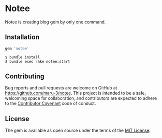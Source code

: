 # Notee

Notee is creating blog gem by only one command.

## Installation

```ruby
gem 'notee'
```
    $ bundle install
    $ bundle exec rake notee:start

## Contributing

Bug reports and pull requests are welcome on GitHub at https://github.com/maru-3/notee. This project is intended to be a safe, welcoming space for collaboration, and contributors are expected to adhere to the [Contributor Covenant](contributor-covenant.org) code of conduct.


## License

The gem is available as open source under the terms of the [MIT License](http://opensource.org/licenses/MIT).
